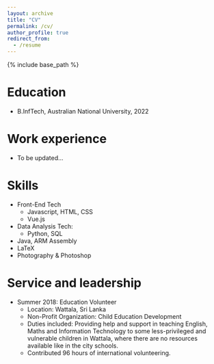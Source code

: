 ```yaml
---
layout: archive
title: "CV"
permalink: /cv/
author_profile: true
redirect_from:
  - /resume
---
```


{% include base_path %}

Education
======
* B.InfTech, Australian National University, 2022

Work experience
======
* To be updated...

  
Skills
======
* Front-End Tech
  * Javascript, HTML, CSS
  * Vue.js
* Data Analysis Tech:
  * Python, SQL
* Java, ARM Assembly
* LaTeX
* Photography & Photoshop
  
Service and leadership
======
* Summer 2018: Education Volunteer
  * Location: Wattala, Sri Lanka
  * Non-Profit Organization: Child Education Development
  * Duties included: Providing help and support in teaching English, Maths and Information Technology to some less-privileged and vulnerable children in Wattala, where there are no resources available like in the city schools.
  * Contributed 96 hours of international volunteering.
